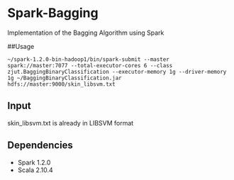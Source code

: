 # Spark-Bagging

Implementation of the Bagging Algorithm using Spark

##Usage

```
~/spark-1.2.0-bin-hadoop1/bin/spark-submit --master spark://master:7077 --total-executor-cores 6 --class zjut.BaggingBinaryClassification --executor-memory 1g --driver-memory 1g ~/BaggingBinaryClassification.jar hdfs://master:9000/skin_libsvm.txt
```

## Input

skin_libsvm.txt is already in LIBSVM format

## Dependencies

* Spark 1.2.0
* Scala 2.10.4
